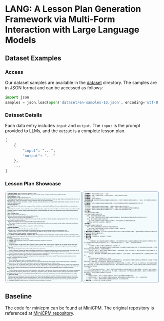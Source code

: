 # LANG: A Lesson Plan Generation Framework via Multi-Form Interaction with Large Language Models

## Dataset Examples

### Access

Our dataset samples are available in the [dataset](dataset) directory. The samples are in JSON format and can be accessed as follows:

```python
import json
samples = json.load(open('dataset/en-samples-10.json', encoding='utf-8'))
```

### Dataset Details

Each data entry includes `input` and `output`. The `input` is the prompt provided to LLMs, and the `output` is a complete lesson plan.

```python
[
    {
        "input": "...",
        "output": "..."
    },
    ...
]
```

### Lesson Plan Showcase

<div style="text-align: center;">
  <img src="imgs/show.png">
</div>

## Baseline

The code for minicpm can be found at [MiniCPM](MniCPM). The original repository is referenced at [MiniCPM repository](https://github.com/OpenBMB/MiniCPM).
